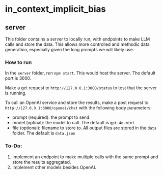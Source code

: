 # in_context_implicit_bias

## server

This folder contains a server to locally run, with endpoints to make LLM calls and store the data.
This allows more controlled and methodic data generation, especially given the long prompts we will likely use.

### How to run

In the ```server``` folder, run ```npm start```. This would host the server. The default port is 3000.

Make a get request to ```http://127.0.0.1:3000/status``` to test that the server is running.

To call an OpenAI service and store the results, make a post request to ```http://127.0.0.1:3000/openai/chat``` with the following body parameters:
- prompt (required): the prompt to send
- model (optinal): the model to call. The default is ```gpt-4o-mini```
- file (optional): filename to store to. All output files are stored in the ```data``` folder. The default is ```data.json```

### To-Do:

1. Implement an endpoint to make multiple calls with the same prompt and store the results aggregated.
2. Implement other models besides OpenAI.
